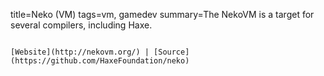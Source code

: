 title=Neko (VM)
tags=vm, gamedev
summary=The NekoVM is a target for several compilers, including Haxe.
~~~~~~

[Website](http://nekovm.org/) | [Source](https://github.com/HaxeFoundation/neko)

